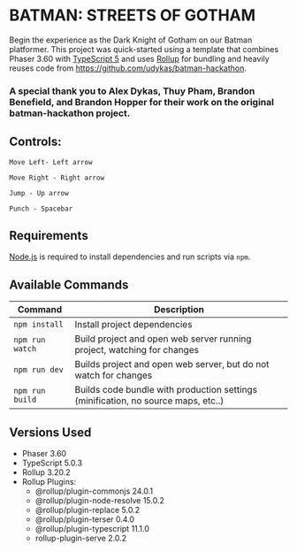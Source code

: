 # BATMAN: STREETS OF GOTHAM

Begin the experience as the Dark Knight of Gotham on our Batman platformer. This project was quick-started using a template that combines Phaser 3.60 with [TypeScript 5](https://www.typescriptlang.org/) and uses [Rollup](https://rollupjs.org) for bundling and heavily reuses code from https://github.com/udykas/batman-hackathon.

### A special thank you to Alex Dykas, Thuy Pham, Brandon Benefield, and Brandon Hopper for their work on the original batman-hackathon project.

## Controls:

```
Move Left- Left arrow

Move Right - Right arrow

Jump - Up arrow

Punch - Spacebar
```

## Requirements

[Node.js](https://nodejs.org) is required to install dependencies and run scripts via `npm`.

## Available Commands

| Command         | Description                                                                       |
| --------------- | --------------------------------------------------------------------------------- |
| `npm install`   | Install project dependencies                                                      |
| `npm run watch` | Build project and open web server running project, watching for changes           |
| `npm run dev`   | Builds project and open web server, but do not watch for changes                  |
| `npm run build` | Builds code bundle with production settings (minification, no source maps, etc..) |

## Versions Used

- Phaser 3.60
- TypeScript 5.0.3
- Rollup 3.20.2
- Rollup Plugins:
  - @rollup/plugin-commonjs 24.0.1
  - @rollup/plugin-node-resolve 15.0.2
  - @rollup/plugin-replace 5.0.2
  - @rollup/plugin-terser 0.4.0
  - @rollup/plugin-typescript 11.1.0
  - rollup-plugin-serve 2.0.2
